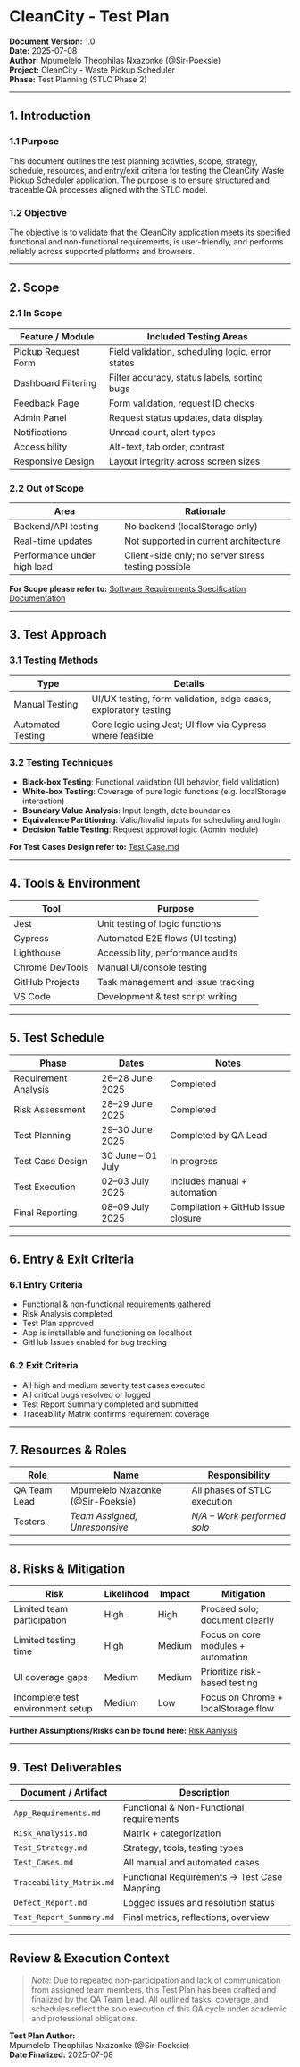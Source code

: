 # CleanCity - Test Plan

**Document Version:** 1.0  
**Date:** 2025-07-08  
**Author:** Mpumelelo Theophilas Nxazonke (@Sir-Poeksie)  
**Project:** CleanCity - Waste Pickup Scheduler  
**Phase:** Test Planning (STLC Phase 2)  

---

## 1. Introduction

### 1.1 Purpose

This document outlines the test planning activities, scope, strategy, schedule, resources, and entry/exit criteria for testing the CleanCity Waste Pickup Scheduler application. The purpose is to ensure structured and traceable QA processes aligned with the STLC model.

### 1.2 Objective

The objective is to validate that the CleanCity application meets its specified functional and non-functional requirements, is user-friendly, and performs reliably across supported platforms and browsers.

---

## 2. Scope

### 2.1 In Scope

| Feature / Module                    | Included Testing Areas                            |
|-------------------------------------|---------------------------------------------------|
| Pickup Request Form                 | Field validation, scheduling logic, error states  |
| Dashboard Filtering                 | Filter accuracy, status labels, sorting bugs      |
| Feedback Page                       | Form validation, request ID checks                |
| Admin Panel                         | Request status updates, data display              |
| Notifications                       | Unread count, alert types                         |
| Accessibility                       | Alt-text, tab order, contrast                     |
| Responsive Design                   | Layout integrity across screen sizes              |

### 2.2 Out of Scope

| Area                                | Rationale                                          |
|-------------------------------------|----------------------------------------------------|
| Backend/API testing                 | No backend (localStorage only)                     |
| Real-time updates                   | Not supported in current architecture              |
| Performance under high load         | Client-side only; no server stress testing possible|

**For Scope please refer to:** [Software Requirements Specification Documentation](../final_docs/SRS.md)


---

## 3. Test Approach

### 3.1 Testing Methods

| Type             | Details                                                             |
|------------------|---------------------------------------------------------------------|
| Manual Testing   | UI/UX testing, form validation, edge cases, exploratory testing     |
| Automated Testing| Core logic using Jest; UI flow via Cypress where feasible           |

### 3.2 Testing Techniques

- **Black-box Testing**: Functional validation (UI behavior, field validation)
- **White-box Testing**: Coverage of pure logic functions (e.g. localStorage interaction)
- **Boundary Value Analysis**: Input length, date boundaries
- **Equivalence Partitioning**: Valid/Invalid inputs for scheduling and login
- **Decision Table Testing**: Request approval logic (Admin module)

**For Test Cases Design refer to:** [Test Case.md](../final_docs/Test_Cases.md)

---

## 4. Tools & Environment

| Tool              | Purpose                           |
|-------------------|------------------------------------|
| Jest              | Unit testing of logic functions    |
| Cypress           | Automated E2E flows (UI testing)   |
| Lighthouse        | Accessibility, performance audits  |
| Chrome DevTools   | Manual UI/console testing          |
| GitHub Projects   | Task management and issue tracking |
| VS Code           | Development & test script writing  |

---

## 5. Test Schedule

| Phase                    | Dates               | Notes                              |
|--------------------------|---------------------|-------------------------------------|
| Requirement Analysis     | 26–28 June 2025     | Completed                          |
| Risk Assessment          | 28–29 June 2025     | Completed                          |
| Test Planning            | 29–30 June 2025     | Completed by QA Lead               |
| Test Case Design         | 30 June – 01 July   | In progress                        |
| Test Execution           | 02–03 July 2025     | Includes manual + automation       |
| Final Reporting          | 08–09 July 2025     | Compilation + GitHub Issue closure |

---

## 6. Entry & Exit Criteria

### 6.1 Entry Criteria

- Functional & non-functional requirements gathered
- Risk Analysis completed
- Test Plan approved
- App is installable and functioning on localhost
- GitHub Issues enabled for bug tracking

### 6.2 Exit Criteria

- All high and medium severity test cases executed
- All critical bugs resolved or logged
- Test Report Summary completed and submitted
- Traceability Matrix confirms requirement coverage

---

## 7. Resources & Roles

| Role             | Name                          | Responsibility                |
|------------------|-------------------------------|-------------------------------|
| QA Team Lead  | Mpumelelo Nxazonke (@Sir-Poeksie) | All phases of STLC execution |
| Testers       | *Team Assigned, Unresponsive*     | *N/A – Work performed solo*      |

---

## 8. Risks & Mitigation

| Risk                             | Likelihood | Impact | Mitigation                                      |
|----------------------------------|------------|--------|-------------------------------------------------|
| Limited team participation       | High       | High   | Proceed solo; document clearly                  |
| Limited testing time            | High       | Medium | Focus on core modules + automation              |
| UI coverage gaps                | Medium     | Medium | Prioritize risk-based testing                   |
| Incomplete test environment setup | Medium     | Low    | Focus on Chrome + localStorage flow             |

**Further Assumptions/Risks can be found here:** [Risk Aanlysis](../final_docs/Risk_Analysis.md)

---

## 9. Test Deliverables

| Document / Artifact   | Description                              |
|---------------------- |------------------------------------------|
| `App_Requirements.md` | Functional & Non-Functional requirements |
| `Risk_Analysis.md` | Matrix + categorization |
| `Test_Strategy.md` | Strategy, tools, testing types |
| `Test_Cases.md` | All manual and automated cases |
| `Traceability_Matrix.md` | Functional Requirements -> Test Case Mapping |
| `Defect_Report.md` | Logged issues and resolution status |
| `Test_Report_Summary.md` | Final metrics, reflections, overview |

---

## Review & Execution Context

> *Note:* Due to repeated non-participation and lack of communication from assigned team members, this Test Plan has been drafted and finalized by the QA Team Lead.
> All outlined tasks, coverage, and schedules reflect the solo execution of this QA cycle under academic and professional obligations.

**Test Plan Author:**  
Mpumelelo Theophilas Nxazonke (@Sir-Poeksie)  
**Date Finalized:** 2025-07-08
